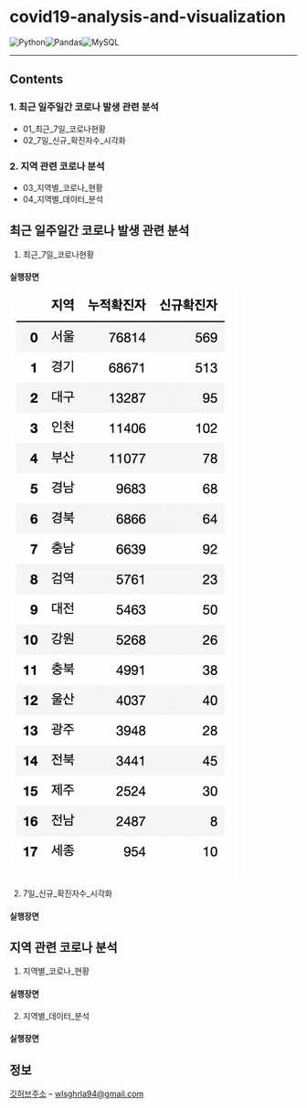 # covid19-analysis-and-visualization
![Python](https://img.shields.io/badge/python-3670A0?style=for-the-badge&logo=python&logoColor=ffdd54)![Pandas](https://img.shields.io/badge/pandas-%23150458.svg?style=for-the-badge&logo=pandas&logoColor=white)![MySQL](https://img.shields.io/badge/mysql-%2300f.svg?style=for-the-badge&logo=mysql&logoColor=white)

 
---
## Contents
### 1. 최근 일주일간 코로나 발생 관련 분석
* 01_최근_7일_코로나현황  
* 02_7일_신규_확진자수_시각화
### 2. 지역 관련 코로나 분석
* 03_지역별_코로나_현황
* 04_지역별_데이터_분석
  
          
          
## 최근 일주일간 코로나 발생 관련 분석  
1. 최근_7일_코로나현황  
#### 실행장면
![](img/2-1.png)


2. 7일_신규_확진자수_시각화
#### 실행장면



## 지역 관련 코로나 분석  
1. 지역별_코로나_현황
#### 실행장면

2. 지역별_데이터_분석
#### 실행장면


## 정보

[깃허브주소](https://github.com/jinokiim) – wlsghrla94@gmail.com
